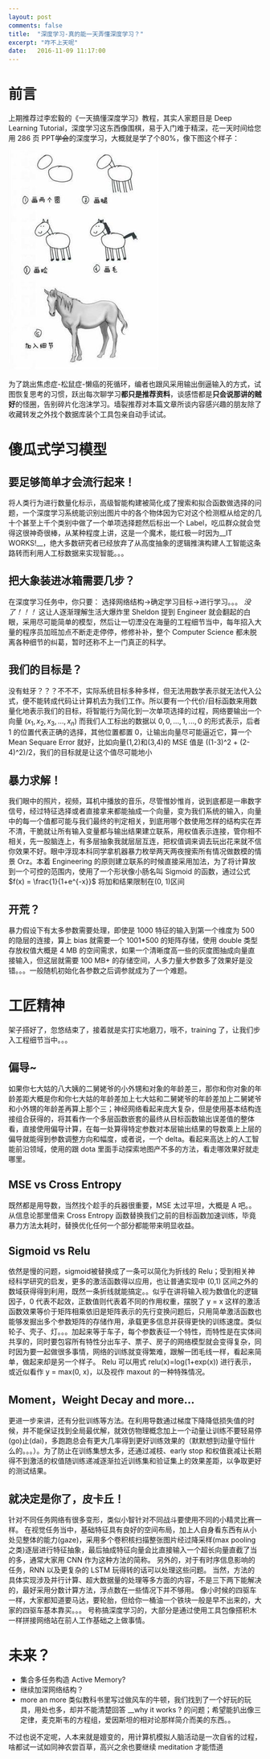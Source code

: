```yaml
---
layout: post
comments: false
title:  "深度学习-真的能一天弄懂深度学习？"
excerpt: "咋不上天呢"
date:   2016-11-09 11:17:00
---
```


# 前言

上期推荐过李宏毅的《一天搞懂深度学习》教程，其实人家题目是 Deep Learning Tutorial，深度学习这东西像围棋，易于入门难于精深，花一天时间给您用 286 页 PPT~~学会~~的深度学习，大概就是学了个80%，像下图这个样子：

<img src="/assets/huama.jpg">

为了跳出焦虑症-松鼠症-懒癌的死循环，编者也跟风采用输出倒逼输入的方式，试图恢复思考的习惯，跃出每次聊学习**都只是推荐资料**，谈感悟都是**只会说那讲的贼好**的怪圈，告别碎片化泡沫学习。墙裂推荐对本篇文章所谈内容感兴趣的朋友除了收藏转发之外找个数据库装个工具包亲自动手试试。

# 傻瓜式学习模型

## 要足够简单才会流行起来！
将人类行为进行数量化标示，高级智能构建被简化成了搜索和拟合函数做选择的问题，一个深度学习系统能识别出图片中的各个物体因为它对这个检测框从给定的几十个甚至上千个类别中做了一个单项选择题然后标出一个 Label，吃瓜群众就会觉得这很神奇很棒，从某种程度上讲，这是一个魔术，能红极一时因为__IT WORKS!__，绝大多数研究者已经放弃了从高度抽象的逻辑推演构建人工智能这条路转而利用人工标数据来实现智能。。。

## 把大象装进冰箱需要几步？
在深度学习任务中，你只要：
选择网络结构->确定学习目标->进行学习。。。
*没了！！！*
这让人逐渐理解生活大爆炸里 Sheldon 提到 Engineer 就会翻起的白眼，采用尽可能简单的模型，然后让一切湮没在海量的工程细节当中，每年招入大量的程序员加班加点不断走走停停，修修补补，整个 Computer Science 都未脱离各种细节的纠葛，暂时还称不上一门真正的科学。

## 我们的目标是？
没有蛀牙？？？不不不，实际系统目标多种多样，但无法用数学表示就无法代入公式，便不能转成代码让计算机去为我们工作。所以要有一个代价/目标函数来用数量化地表示我们的目标，将智能行为简化到一次单项选择的过程，网络要输出一个向量
$(x_1, x_2, x_3, ..., x_n)$
而我们人工标出的数据以
${0, 0, ..., 1, ..., 0}$
的形式表示，后者 1 的位置代表正确的选择，其他位置都置 0，让输出向量尽可能逼近它，算一个 Mean Sequare Error 就好，比如向量(1,2)和(3,4)的 MSE 值是 ((1-3)^2 + (2-4)^2)/2，我们的目标就是让这个值尽可能地小

## 暴力求解！
我们眼中的照片，视频，耳机中播放的音乐，尽管惟妙惟肖，说到底都是一串数字信号，经过特征选择或者直接拿来都能抽成一个向量，变为我们系统的输入，向量中的每一个值都可能与我们最终的判定相关，到底用哪个数使用怎样的结构实在弄不清，干脆就让所有输入变量都与输出结果建立联系，用权值表示连接，管你相不相关，先一股脑连上，有多层抽象我就层层互连，把权值调来调去玩出花来就不信你效果不好。眼中浮现本科同学拿机器暴力枚举两天两夜搜索所有情况做数模的情景 Orz。本着 Engineering 的原则建立联系的时候直接采用加法，为了将计算放到一个可控的范围内，使用了一个形状像小肠名叫 Sigmoid 的函数，通过公式
$f(x) = \frac{1}{1+e^{-x}}$
将加和结果限制在(0, 1)区间
## 开荒？
暴力假设下有太多参数需要处理，即使是 1000 特征的输入到第一个维度为 500 的隐层的连接，算上 bias 就需要一个 1001*500 的矩阵存储，使用 double 类型存放权值大概是 4 MB 的空间需求，如果一个清晰度高一些的灰度图抽成向量直接输入，但这层就需要 100 MB+ 的存储空间，人多力量大参数多了效果好是没错。。。一般随机初始化各参数之后调参就成为了一个难题。

# 工匠精神
架子搭好了，忽悠结束了，接着就是实打实地磨刀，哦不，training 了，让我们步入工程细节当中。。。

## 偏导~
如果你七大姑的八大姨的二舅姥爷的小外甥和对象的年龄差三，那你和你对象的年龄差距大概是你和你七大姑的年龄差加上七大姑和二舅姥爷的年龄差加上二舅姥爷和小外甥的年龄差再算上那个三；神经网络看起来庞大复杂，但是使用基本结构连接组合获得的，将其看作一个多层函数嵌套的最终从目标函数输出误差值的整体看，直接使用偏导计算，在每一处算得特定参数对本层输出结果的导数乘上上层的偏导就能得到参数调整方向和幅度，或者说，一个 delta。看起来高达上的人工智能前沿领域，使用的跟 dota 里面手动探索地图产不多的方法，看走哪效果好就走哪里。

## MSE vs Cross Entropy
既然都是用导数，当然找个趁手的兵器很重要，MSE 太过平坦，大概是 A 吧。。从信息论那里借来 Cross Entropy 函数替换我们之前的目标函数加速训练，毕竟暴力方法太耗时，替换优化任何一个部分都能带来明显收益。

## Sigmoid vs Relu
依然是慢的问题，sigmoid被替换成了一条可以简化为折线的 Relu；受到相关神经科学研究的启发，更多的激活函数得以应用，也让普通实现中 (0,1) 区间之外的数域获得得到利用，既然一条折线就能搞定。。似乎在讲将输入视为数值化的逻辑因子，0 代表不起效，正数值则代表着不同的作用权重，摆脱了 y = x 这样的激活函数效果等价于矩阵相乘依旧是矩阵表示的先行变换问题后，只用简单激活函数也能够发掘出多个参数矩阵的存储作用，承载更多信息并获得更快的训练速度。类似轮子、壳子、灯。。。加起来等于车子，每个参数表征一个特性，而特性是在实体间共享的，同时要包容所有特性分出车子、票子、房子的网络模型就会变得复杂，同时因为要一起做很多事情，网络的训练就变得繁难，跟解一团毛线一样，看起来简单，做起来却是另一个样子。
Relu 可以用式 relu(x)=log(1+exp(x)) 进行表示，或近似看作 y = max(0, x)，以及视作 maxout 的一种特殊情况。

## Moment，Weight Decay and more...
更进一步来讲，还有分批训练等方法。在利用导数通过梯度下降降低损失值的时候，并不能保证找到全局最优解，就效仿物理概念加上一个动量让训练不要轻易停(go)止(dai)，多跑跑总会有更大几率得到更好训练效果的（默默想到动量守恒什么的。。。）。为了防止在训练集想太多，还通过减枝、early stop 和权值衰减让长期得不到激活的权值随训练递减逐渐拉近训练集和验证集上的效果差距，以争取更好的测试结果。

## 就决定是你了，皮卡丘！
针对不同任务网络有很多变形，类似小智针对不同战斗要使用不同的小精灵比赛一样。
在视觉任务当中，基础特征具有良好的空间布局，加上人自身看东西有从小处见整体的能力(gaze)，采用多个卷积核扫描整张图片经过降采样(max pooling之类)逐层进行特征抽象，最后抽成特征向量会比直接输入一个超长向量直截了当的多，通常大家用 CNN 作为这种方法的简称。
另外的，对于有时序信息影响的任务，RNN 以及更复杂的 LSTM 玩得转的话可以处理这些问题。
当然，方法的具体实现涉及并行计算、超大数据量的处理等多方面的内容，不是三下两下能解决的，最好采用分数计算方法，浮点数在一些情况下并不够用。
像小时候的四驱车一样，大家都知道要马达，要轮胎，但给你一桶油一个铁块一般是早不出来的，大家的四驱车基本靠买。。。
号称搞深度学习的，大部分是通过使用工具包像搭积木一样拼接网络站在前人工作基础之上做事情。

# 未来？
+ 集合多任务构造 Active Memory?
+ 继续加深网络结构？
+ more an more
类似教科书里写过做风车的牛顿，我们找到了一个好玩的玩具，用处也多，却并不能清楚回答 __why it works ? 的问题；希望能扒出像三定律，麦克斯韦的方程组，爱因斯坦的相对论那样简介而美的东西。。

不过也说不定呢，人本来就是嬗变的，用计算机模拟人脑活动是一次自省的过程，啥都试一试如同神农尝百草，高兴之余也要继续 meditation 才能悟道
